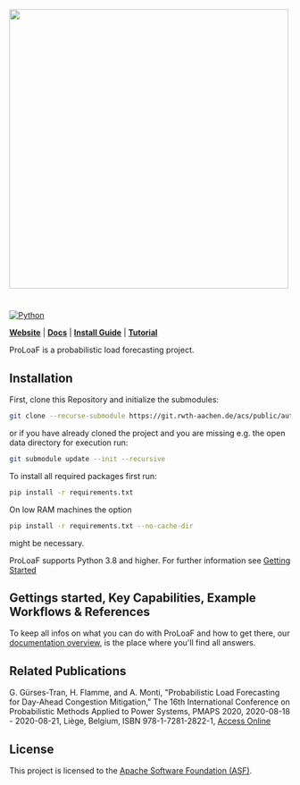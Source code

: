 <img src="./logo.png" width="500">

# 

[![Python](https://img.shields.io/badge/python-3.6%20%7C%203.7%20%7C%203.8-blue)](https://www.python.org)

[**Website**](https://git.rwth-aachen.de/acs/public/automation/plf/proloaf)
| [**Docs**](https://acs.pages.rwth-aachen.de/public/automation/plf/proloaf/)
| [**Install Guide**](https://acs.pages.rwth-aachen.de/public/automation/plf/proloaf/docs/getting-started/)
| [**Tutorial**](https://acs.pages.rwth-aachen.de/public/automation/plf/proloaf/docs/tutorials/)

ProLoaF is a probabilistic load forecasting project.

## Installation

First, clone this Repository and initialize the submodules:
```bash
git clone --recurse-submodule https://git.rwth-aachen.de/acs/public/automation/plf/proloaf.git
```
or if you have already cloned the project and you are missing e.g. the open data directory for execution run:
```bash
git submodule update --init --recursive
```
To install all required packages first run:
```bash
pip install -r requirements.txt
```

On low RAM machines the option
```bash
pip install -r requirements.txt --no-cache-dir
```
might be necessary.

ProLoaF supports Python 3.8 and higher. For further information see [Getting Started](https://acs.pages.rwth-aachen.de/public/automation/plf/proloaf/docs/getting-started/)


## Gettings started, Key Capabilities, Example Workflows & References 
To keep all infos on what you can do with ProLoaF and how to get there, our
[documentation overview](https://acs.pages.rwth-aachen.de/public/automation/plf/proloaf/docs/overview/), is the place where you'll find all answers.

## Related Publications
G. Gürses-Tran, H. Flamme, and A. Monti, "Probabilistic Load Forecasting for Day-Ahead Congestion Mitigation," The 16th International Conference on Probabilistic Methods Applied to Power Systems, PMAPS 2020, 2020-08-18 - 2020-08-21, Liège, Belgium, ISBN 978-1-7281-2822-1, [Access Online](http://aimontefiore.org/PMAPS2020/openconf/modules/request.php?module=oc_proceedings&action=view.php&id=92&type=3&a=Accept)


## License
This project is licensed to the [Apache Software Foundation (ASF)](http://www.apache.org/licenses/LICENSE-2.0).
